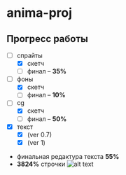 # anima-proj
## Прогресс работы
- [ ] спрайты
    - [X] скетч
    - [ ] финал – **35%**
- [ ] фоны
    - [X] скетч
    - [ ] финал – **10%**
- [ ] cg
    - [X] скетч
    - [ ] финал – **50%**
- [X] текст
    - [X] (ver 0.7)
    - [X] (ver 1)
- финальная редактура текста **55%**
- **3824%** строчки
![alt text](https://github.com/lidraw/anima-proj/blob/main/Walk.gif "Она ходит")
